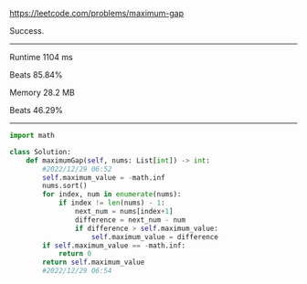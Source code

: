 https://leetcode.com/problems/maximum-gap


Success.

___

Runtime
1104 ms

Beats
85.84%

Memory
28.2 MB

Beats
46.29%

___

```python
import math

class Solution:
    def maximumGap(self, nums: List[int]) -> int:
        #2022/12/29 06:52
        self.maximum_value = -math.inf
        nums.sort()
        for index, num in enumerate(nums):
            if index != len(nums) - 1:
                next_num = nums[index+1]
                difference = next_num - num
                if difference > self.maximum_value:
                    self.maximum_value = difference
        if self.maximum_value == -math.inf:
            return 0
        return self.maximum_value
        #2022/12/29 06:54
```
